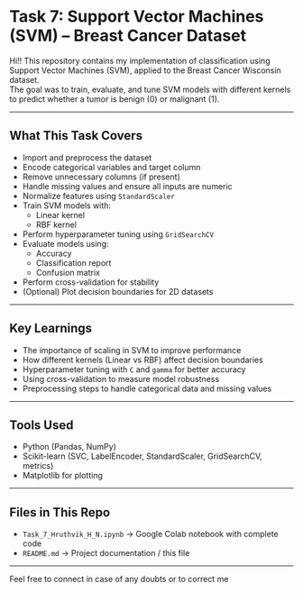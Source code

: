 # Task 7: Support Vector Machines (SVM) – Breast Cancer Dataset

Hi!! This repository contains my implementation of classification using Support Vector Machines (SVM), applied to the Breast Cancer Wisconsin dataset.  
The goal was to train, evaluate, and tune SVM models with different kernels to predict whether a tumor is benign (0) or malignant (1).

---

## What This Task Covers

- Import and preprocess the dataset  
- Encode categorical variables and target column  
- Remove unnecessary columns (if present)  
- Handle missing values and ensure all inputs are numeric  
- Normalize features using `StandardScaler`  
- Train SVM models with:
  - Linear kernel
  - RBF kernel
- Perform hyperparameter tuning using `GridSearchCV`  
- Evaluate models using:
  - Accuracy
  - Classification report
  - Confusion matrix
- Perform cross-validation for stability  
- (Optional) Plot decision boundaries for 2D datasets

---

## Key Learnings

- The importance of scaling in SVM to improve performance  
- How different kernels (Linear vs RBF) affect decision boundaries  
- Hyperparameter tuning with `C` and `gamma` for better accuracy  
- Using cross-validation to measure model robustness  
- Preprocessing steps to handle categorical data and missing values

---

## Tools Used

- Python (Pandas, NumPy)  
- Scikit-learn (SVC, LabelEncoder, StandardScaler, GridSearchCV, metrics)  
- Matplotlib for plotting

---

## Files in This Repo

- `Task_7_Hruthvik_H_N.ipynb` → Google Colab notebook with complete code
- `README.md` → Project documentation / this file

---

Feel free to connect in case of any doubts or to correct me
